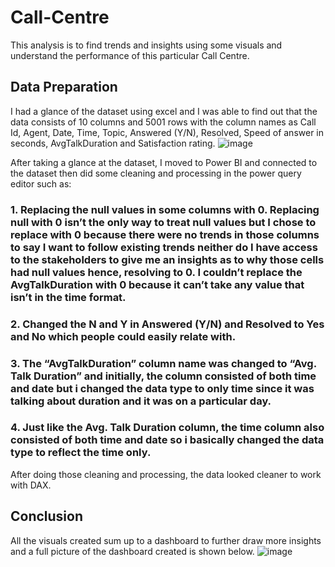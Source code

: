 # Call-Centre
This analysis is to find trends and insights using some visuals and understand the performance of this particular Call Centre.
## Data Preparation
I had a glance of the dataset using excel and I was able to find out that the data consists of 10 columns and 5001 rows with the column names as Call Id, Agent, Date, Time, Topic, Answered (Y/N), Resolved, Speed of answer in seconds, AvgTalkDuration and Satisfaction rating.
![image](https://github.com/shirfil333/Call-Centre/assets/107877851/bb4f6dc4-5467-4071-a98c-3f3249e6e852)

After taking a glance at the dataset, I moved to Power BI and connected to the dataset then did some cleaning and processing in the power query editor such as:
### 1. Replacing the null values in some columns with 0. Replacing null with 0 isn’t the only way to treat null values but I chose to replace with 0 because there were no trends in those columns to say I want to follow existing trends neither do I have access to the stakeholders to give me an insights as to why those cells had null values hence, resolving to 0. I couldn’t replace the AvgTalkDuration with 0 because it can’t take any value that isn’t in the time format.
### 2. Changed the N and Y in Answered (Y/N) and Resolved to Yes and No which people could easily relate with.
### 3. The “AvgTalkDuration” column name was changed to “Avg. Talk Duration” and initially, the column consisted of both time and date but i changed the data type to only time since it was talking about duration and it was on a particular day.
### 4. Just like the Avg. Talk Duration column, the time column also consisted of both time and date so i basically changed the data type to reflect the time only.

After doing those cleaning and processing, the data looked cleaner to work with DAX.

## Conclusion
All the visuals created sum up to a dashboard to further draw more insights and a full picture of the dashboard created is shown below.
![image](https://github.com/shirfil333/Call-Centre/assets/107877851/78f85807-03c0-4c6f-b540-f59e9487b76d)
